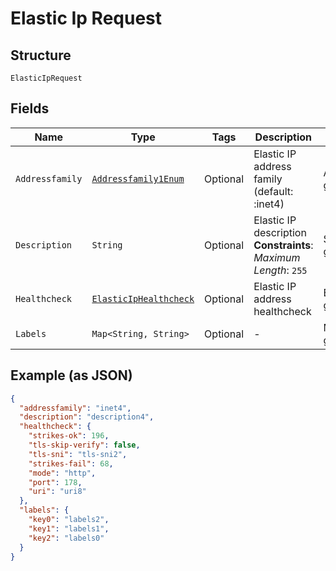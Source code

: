 
# Elastic Ip Request

## Structure

`ElasticIpRequest`

## Fields

| Name | Type | Tags | Description | Getter | Setter |
|  --- | --- | --- | --- | --- | --- |
| `Addressfamily` | [`Addressfamily1Enum`](../../doc/models/addressfamily-1-enum.md) | Optional | Elastic IP address family (default: :inet4) | Addressfamily1Enum getAddressfamily() | setAddressfamily(Addressfamily1Enum addressfamily) |
| `Description` | `String` | Optional | Elastic IP description<br>**Constraints**: *Maximum Length*: `255` | String getDescription() | setDescription(String description) |
| `Healthcheck` | [`ElasticIpHealthcheck`](../../doc/models/elastic-ip-healthcheck.md) | Optional | Elastic IP address healthcheck | ElasticIpHealthcheck getHealthcheck() | setHealthcheck(ElasticIpHealthcheck healthcheck) |
| `Labels` | `Map<String, String>` | Optional | - | Map<String, String> getLabels() | setLabels(Map<String, String> labels) |

## Example (as JSON)

```json
{
  "addressfamily": "inet4",
  "description": "description4",
  "healthcheck": {
    "strikes-ok": 196,
    "tls-skip-verify": false,
    "tls-sni": "tls-sni2",
    "strikes-fail": 68,
    "mode": "http",
    "port": 178,
    "uri": "uri8"
  },
  "labels": {
    "key0": "labels2",
    "key1": "labels1",
    "key2": "labels0"
  }
}
```

